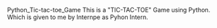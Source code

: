Python_Tic-tac-toe_Game
This is a "TIC-TAC-TOE" Game using Python. Which is given to me by Internpe as Pyhon Intern.
